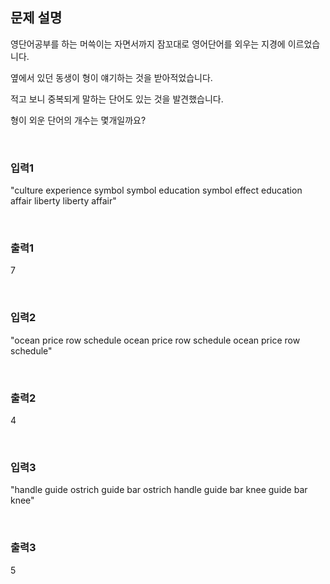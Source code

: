 ## 문제 설명

영단어공부를 하는 머쓱이는 자면서까지 잠꼬대로 영어단어를 외우는 지경에 이르었습니다.

옆에서 있던 동생이 형이 얘기하는 것을 받아적었습니다.

적고 보니 중복되게 말하는 단어도 있는 것을 발견했습니다.

형이 외운 단어의 개수는 몇개일까요?

<br>

### 입력1

"culture experience symbol symbol education symbol effect education affair liberty liberty affair"


<br>

### 출력1

7

<br>


### 입력2

"ocean price row schedule ocean price row schedule ocean price row schedule"

<br>

### 출력2

4

<br>


### 입력3

"handle guide ostrich guide bar ostrich handle guide bar knee guide bar knee"

<br>

### 출력3

5
